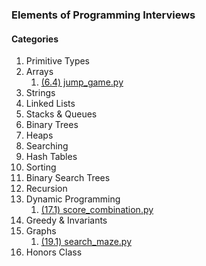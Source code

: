 ### Elements of Programming Interviews

#### Categories
1. Primitive Types
2. Arrays
    1. [(6.4) jump_game.py](./jump_game.py)
3. Strings
4. Linked Lists
5. Stacks & Queues
6. Binary Trees
7. Heaps
8. Searching
9. Hash Tables
10. Sorting
11. Binary Search Trees
12. Recursion
13. Dynamic Programming
    1. [(17.1) score_combination.py](./score_combination.py)
14. Greedy & Invariants
15. Graphs
    1. [(19.1) search_maze.py](./search_maze.py)
16. Honors Class
